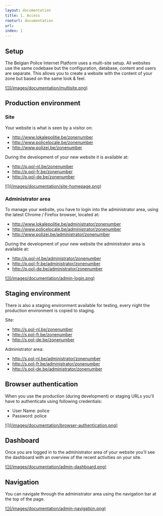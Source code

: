 ```yaml
---
layout: documentation
title: 1. Access
rooturl: documentation
url: 
index: 1
---
```


## Setup

The Belgian Police Internet Platform uses a multi-site setup. All websites use the same codebase but the configuration, database, content and users are separate. This allows you to create a website with the content of your zone but based on the same look & feel.

<a href="/images/documentation/multisite.png" data-gallery="enabled">
![](/images/documentation/multisite.png)
</a>

## Production environment

### Site

Your website is what is seen by a visitor on:

* http://www.lokalepolitie.be/zonenumber
* http://www.policelocale.be/zonenumber
* http://www.polizei.be/zonenumber

During the development of your new website it is available at:

* http://p.pol-nl.be/zonenumber
* http://p.pol-fr.be/zonenumber
* http://p.pol-de.be/zonenumber

<a href="/images/documentation/site-homepage.png" data-gallery="enabled">
![](/images/documentation/site-homepage.png)
</a>

### Administrator area

To manage your website, you have to login into the administrator area, using the latest Chrome / Firefox browser, located at:

* http://www.lokalepolitie.be/administrator/zonenumber
* http://www.policelocale.be/administrator/zonenumber
* http://www.polizei.be/administrator/zonenumber

During the development of your new website the administrator area is available at:

* http://p.pol-nl.be/administrator/zonenumber
* http://p.pol-fr.be/administrator/zonenumber
* http://p.pol-de.be/administrator/zonenumber

<a href="/images/documentation/admin-login.png" data-gallery="enabled">
![](/images/documentation/admin-login.png)
</a>

## Staging environment

There is also a staging environment available for testing, every night the production environment is copied to staging.

Site:

* http://s.pol-nl.be/zonenumber
* http://s.pol-fr.be/zonenumber
* http://s.pol-de.be/zonenumber

Administrator area:

* http://s.pol-nl.be/administrator/zonenumber
* http://s.pol-fr.be/administrator/zonenumber
* http://s.pol-de.be/administrator/zonenumber

## Browser authentication

When you use the production (during development) or staging URLs you'll have to authenticate using following credentials:

* User Name: police
* Password: police

<a href="/images/documentation/browser-authentication.png" data-gallery="enabled">
![](/images/documentation/browser-authentication.png)
</a>

## Dashboard

Once you are logged in to the administrator area of your website you'll see the dashboard with an overview of the recent activities on your site.

<a href="/images/documentation/admin-dashboard.png" data-gallery="enabled">
![](/images/documentation/admin-dashboard.png)
</a>

## Navigation

You can navigate through the administrator area using the navigation bar at the top of the page.

<a href="/images/documentation/admin-navigation.png" data-gallery="enabled">
![](/images/documentation/admin-navigation.png)
</a>